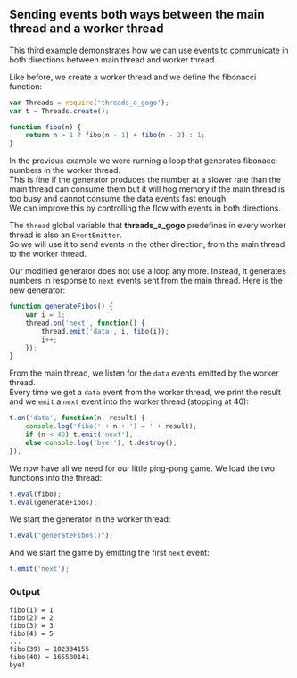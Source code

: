 ## Sending events both ways between the main thread and a worker thread

This third example demonstrates how we can use events to communicate in both directions
between main thread and worker thread.

Like before, we create a worker thread and we define the fibonacci function:

``` javascript
var Threads = require('threads_a_gogo');
var t = Threads.create();

function fibo(n) {
	return n > 1 ? fibo(n - 1) + fibo(n - 2) : 1;
}
```

In the previous example we were running a loop that generates fibonacci numbers in the worker thread.  
This is fine if the generator produces the number at a slower rate than the main thread can consume them 
but it will hog memory if the main thread is too busy and cannot consume the data events fast enough.  
We can improve this by controlling the flow with events in both directions.

The `thread` global variable that **threads_a_gogo** predefines in every worker thread is also an `EventEmitter`.  
So we will use it to send events in the other direction, from the main thread to the worker thread.

Our modified generator does not use a loop any more. Instead, it generates numbers in response to `next` events
sent from the main thread. Here is the new generator:

``` javascript
function generateFibos() {
	var i = 1;
	thread.on('next', function() {
		thread.emit('data', i, fibo(i));
		i++;
	});
}
```

From the main thread, we listen for the `data` events emitted by the worker thread.  
Every time we get a `data` event from the worker thread, we print the result and we `emit` a 
`next` event into the worker thread (stopping at 40): 

``` javascript
t.on('data', function(n, result) {
	console.log('fibo(' + n + ') = ' + result);
	if (n < 40) t.emit('next');
	else console.log('bye!'), t.destroy();
});
```

We now have all we need for our little ping-pong game. We load the two functions into the thread:

``` javascript
t.eval(fibo);
t.eval(generateFibos);
```

We start the generator in the worker thread:

``` javascript
t.eval("generateFibos()");
```

And we start the game by emitting the first `next` event:

``` javascript
t.emit('next');
```

### Output

```
fibo(1) = 1
fibo(2) = 2
fibo(3) = 3
fibo(4) = 5
...
fibo(39) = 102334155
fibo(40) = 165580141
bye!
```
